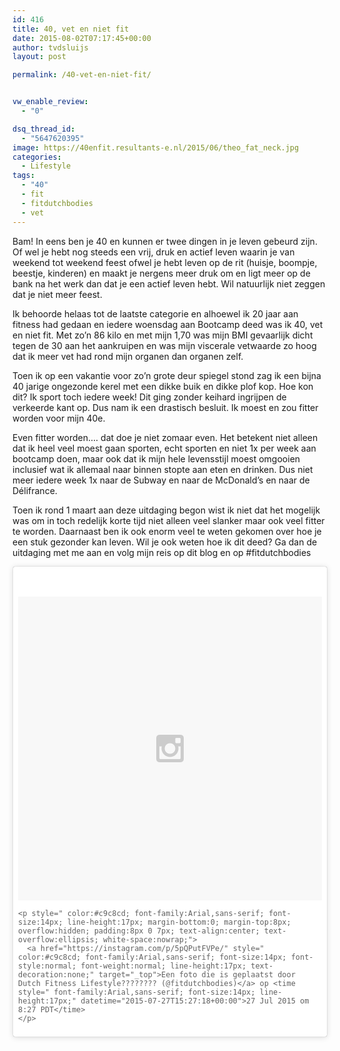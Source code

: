 ```yaml
---
id: 416
title: 40, vet en niet fit
date: 2015-08-02T07:17:45+00:00
author: tvdsluijs
layout: post

permalink: /40-vet-en-niet-fit/


vw_enable_review:
  - "0"

dsq_thread_id:
  - "5647620395"
image: https://40enfit.resultants-e.nl/2015/06/theo_fat_neck.jpg
categories:
  - Lifestyle
tags:
  - "40"
  - fit
  - fitdutchbodies
  - vet
---
```

Bam! In eens ben je 40 en kunnen er twee dingen in je leven gebeurd zijn. Of wel je hebt nog steeds een vrij, druk en actief leven waarin je van weekend tot weekend feest ofwel je hebt leven op de rit (huisje, boompje, beestje, kinderen) en maakt je nergens meer druk om en ligt meer op de bank na het werk dan dat je een actief leven hebt. Wil natuurlijk niet zeggen dat je niet meer feest.<!--more-->

Ik behoorde helaas tot de laatste categorie en alhoewel ik 20 jaar aan fitness had gedaan en iedere woensdag aan Bootcamp deed was ik 40, vet en niet fit. Met zo’n 86 kilo en met mijn 1,70 was mijn BMI gevaarlijk dicht tegen de 30 aan het aankruipen en was mijn viscerale vetwaarde zo hoog dat ik meer vet had rond mijn organen dan organen zelf.

Toen ik op een vakantie voor zo’n grote deur spiegel stond zag ik een bijna 40 jarige ongezonde kerel met een dikke buik en dikke plof kop. Hoe kon dit? Ik sport toch iedere week! Dit ging zonder keihard ingrijpen de verkeerde kant op. Dus nam ik een drastisch besluit. Ik moest en zou fitter worden voor mijn 40e.

Even fitter worden…. dat doe je niet zomaar even. Het betekent niet alleen dat ik heel veel moest gaan sporten, echt sporten en niet 1x per week aan bootcamp doen, maar ook dat ik mijn hele levensstijl moest omgooien inclusief wat ik allemaal naar binnen stopte aan eten en drinken. Dus niet meer iedere week 1x naar de Subway en naar de McDonald&#8217;s en naar de Délifrance.

Toen ik rond 1 maart aan deze uitdaging begon wist ik niet dat het mogelijk was om in toch redelijk korte tijd niet alleen veel slanker maar ook veel fitter te worden. Daarnaast ben ik ook enorm veel te weten gekomen over hoe je een stuk gezonder kan leven. Wil je ook weten hoe ik dit deed? Ga dan de uitdaging met me aan en volg mijn reis op dit blog en op #fitdutchbodies

<blockquote class="instagram-media" data-instgrm-version="4" style=" background:#FFF; border:0; border-radius:3px; box-shadow:0 0 1px 0 rgba(0,0,0,0.5),0 1px 10px 0 rgba(0,0,0,0.15); margin: 1px; max-width:658px; padding:0; width:99.375%; width:-webkit-calc(100% - 2px); width:calc(100% - 2px);">
  <div style="padding:8px;">
    <div style=" background:#F8F8F8; line-height:0; margin-top:40px; padding:50% 0; text-align:center; width:100%;">
      <div style=" background:url(data:image/png;base64,iVBORw0KGgoAAAANSUhEUgAAACwAAAAsCAMAAAApWqozAAAAGFBMVEUiIiI9PT0eHh4gIB4hIBkcHBwcHBwcHBydr+JQAAAACHRSTlMABA4YHyQsM5jtaMwAAADfSURBVDjL7ZVBEgMhCAQBAf//42xcNbpAqakcM0ftUmFAAIBE81IqBJdS3lS6zs3bIpB9WED3YYXFPmHRfT8sgyrCP1x8uEUxLMzNWElFOYCV6mHWWwMzdPEKHlhLw7NWJqkHc4uIZphavDzA2JPzUDsBZziNae2S6owH8xPmX8G7zzgKEOPUoYHvGz1TBCxMkd3kwNVbU0gKHkx+iZILf77IofhrY1nYFnB/lQPb79drWOyJVa/DAvg9B/rLB4cC+Nqgdz/TvBbBnr6GBReqn/nRmDgaQEej7WhonozjF+Y2I/fZou/qAAAAAElFTkSuQmCC); display:block; height:44px; margin:0 auto -44px; position:relative; top:-22px; width:44px;">
      </div>
    </div>
    
    <p style=" color:#c9c8cd; font-family:Arial,sans-serif; font-size:14px; line-height:17px; margin-bottom:0; margin-top:8px; overflow:hidden; padding:8px 0 7px; text-align:center; text-overflow:ellipsis; white-space:nowrap;">
      <a href="https://instagram.com/p/5pQPutFVPe/" style=" color:#c9c8cd; font-family:Arial,sans-serif; font-size:14px; font-style:normal; font-weight:normal; line-height:17px; text-decoration:none;" target="_top">Een foto die is geplaatst door Dutch Fitness Lifestyle???????? (@fitdutchbodies)</a> op <time style=" font-family:Arial,sans-serif; font-size:14px; line-height:17px;" datetime="2015-07-27T15:27:18+00:00">27 Jul 2015 om 8:27 PDT</time>
    </p>
  </div>
</blockquote>
